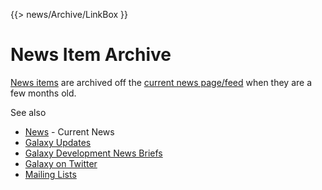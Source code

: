 {{> news/Archive/LinkBox }}

# News Item Archive

[News items](/src/news/index.md) are archived off the [current news page/feed](/src/news/index.md) when they are a few months old.  

See also 
* [News](/src/news/index.md) - Current News
* [Galaxy Updates](/src/GalaxyUpdates/index.md)
* [Galaxy Development News Briefs](/src/DevNewsBriefs/index.md)
* [Galaxy on Twitter](/src/GalaxyOnTwitter/index.md)
* [Mailing Lists](/src/MailingLists/index.md)

